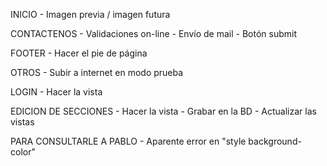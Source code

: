 INICIO
	- Imagen previa / imagen futura

CONTACTENOS
	- Validaciones on-line
	- Envío de mail
	- Botón submit

FOOTER
	- Hacer el pie de página

OTROS
	- Subir a internet en modo prueba

LOGIN
	- Hacer la vista

EDICION DE SECCIONES
	- Hacer la vista
	- Grabar en la BD
	- Actualizar las vistas

PARA CONSULTARLE A PABLO
	- Aparente error en "style background-color"
